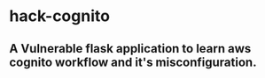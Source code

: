# hack-cognito

## A Vulnerable flask application to learn aws cognito workflow and it's misconfiguration.
